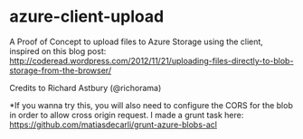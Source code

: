 azure-client-upload
===================

A Proof of Concept to upload files to Azure Storage using the client, inspired on this blog post: http://coderead.wordpress.com/2012/11/21/uploading-files-directly-to-blob-storage-from-the-browser/

Credits to Richard Astbury (@richorama) 

*If you wanna try this, you will also need to configure the CORS for the blob in order to allow cross origin request. I made a grunt task here: https://github.com/matiasdecarli/grunt-azure-blobs-acl
